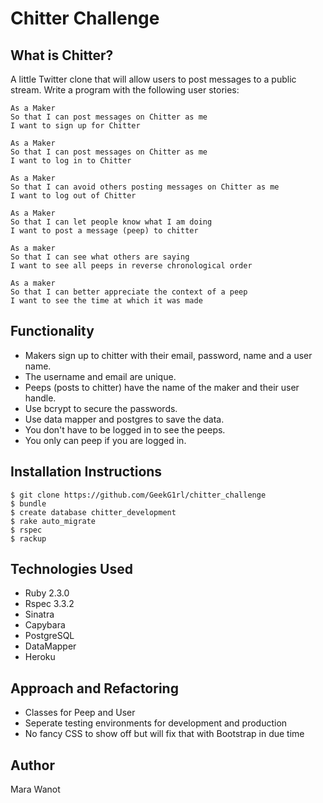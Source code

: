 Chitter Challenge
=================

What is Chitter?
----------------
A little Twitter clone that will allow users to post messages to a public stream.
Write a program with the following user stories:
```
As a Maker
So that I can post messages on Chitter as me
I want to sign up for Chitter

As a Maker
So that I can post messages on Chitter as me
I want to log in to Chitter

As a Maker
So that I can avoid others posting messages on Chitter as me
I want to log out of Chitter

As a Maker
So that I can let people know what I am doing  
I want to post a message (peep) to chitter

As a maker
So that I can see what others are saying  
I want to see all peeps in reverse chronological order

As a maker
So that I can better appreciate the context of a peep
I want to see the time at which it was made
```

Functionality
-------------
* Makers sign up to chitter with their email, password, name and a user name.
* The username and email are unique.
* Peeps (posts to chitter) have the name of the maker and their user handle.
* Use bcrypt to secure the passwords.
* Use data mapper and postgres to save the data.
* You don't have to be logged in to see the peeps.
* You only can peep if you are logged in.

Installation Instructions
-------------------------
```
$ git clone https://github.com/GeekG1rl/chitter_challenge
$ bundle
$ create database chitter_development
$ rake auto_migrate
$ rspec
$ rackup
```
Technologies Used
-----------------
* Ruby 2.3.0 
* Rspec 3.3.2
* Sinatra
* Capybara
* PostgreSQL
* DataMapper
* Heroku

Approach and Refactoring
------------------------
* Classes for Peep and User 
* Seperate testing environments for development and production
* No fancy CSS to show off but will fix that with Bootstrap in due time

Author
------
Mara Wanot
